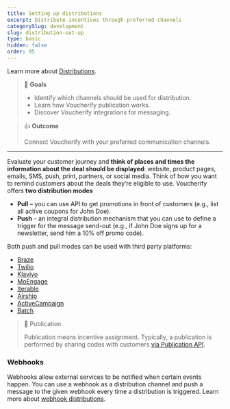 ```yaml
---
title: Setting up distributions
excerpt: Distribute incentives through preferred channels
categorySlug: development
slug: distribution-set-up
type: basic
hidden: false
order: 95
---
```


Learn more about [Distributions](https://support.voucherify.io/article/19-how-does-the-distribution-manager-work).

> 📘 **Goals**
> 
> * Identify which channels should be used for distribution.
> * Learn how Voucherify publication works.
> * Discover Voucherify integrations for messaging.

> 👍 **Outcome** 
>
> Connect Voucherify with your preferred communication channels.

---

Evaluate your customer journey and **think of places and times the information about the deal should be displayed**: website, product pages, emails, SMS, push, print, partners, or social media. Think of how you want to remind customers about the deals they’re eligible to use. Voucherify offers **two distribution modes**

* **Pull** – you can use API to get promotions in front of customers (e.g., list all active coupons for John Doe).
* **Push** – an integral distribution mechanism that you can use to define a trigger for the message send-out (e.g., if John Doe signs up for a newsletter, send him a 10% off promo code).

Both push and pull modes can be used with third party platforms:
- [Braze](https://support.voucherify.io/article/588-braze-integration "Voucherify and Braze integration article")
- [Twilio](https://support.voucherify.io/article/110-twilio "Voucherify and Twilio integration article")
- [Klaviyo](https://support.voucherify.io/article/598-klaviyo-integration "Voucherify and Klaviyo integration article")
- [MoEngage](https://support.voucherify.io/article/596-moengage-integration "Voucherify and MoEngage integration article")
- [Iterable](https://support.voucherify.io/article/594-iterable-integration "Voucherify and Iterable integration article")
- [Airship](https://support.voucherify.io/article/617-airship-integration "Voucherify and Airship integration article")
- [ActiveCampaign](https://support.voucherify.io/article/165-activecampaign "Voucherify and ActiveCampaign integration article")
- [Batch](https://support.voucherify.io/article/614-batch-integration "Voucherify and Batch integration article")

<!--- ![3rd party platforms](https://files.readme.io/341f152-guides_integration_blueprint_distributions_3rd_party_platforms.png) -->


> 📘 Publication
>
> Publication means incentive assignment. Typically, a publication is performed by sharing codes with customers [via Publication API](ref:publication-object).

### Webhooks

Webhooks allow external services to be notified when certain events happen. You can use a webhook as a distribution channel and push a message to the given webhook every time a distribution is triggered. Learn more about [webhook distributions](https://support.voucherify.io/article/68-webhooks-notifications#response).